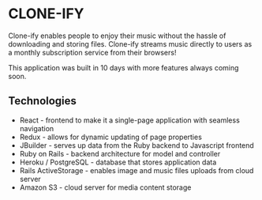 # CLONE-IFY

Clone-ify enables people to enjoy their music without the hassle of downloading and storing files. Clone-ify streams music directly to users as a monthly subscription service from their browsers!

This application was built in 10 days with more features always coming soon.

## Technologies

* React - frontend to make it a single-page application with seamless navigation
* Redux -  allows for dynamic updating of page properties
* JBuilder - serves up data from the Ruby backend to Javascript frontend
* Ruby on Rails - backend architecture for model and controller
* Heroku / PostgreSQL - database that stores application data 
* Rails ActiveStorage - enables image and music files uploads from cloud server
* Amazon S3 - cloud server for media content storage

